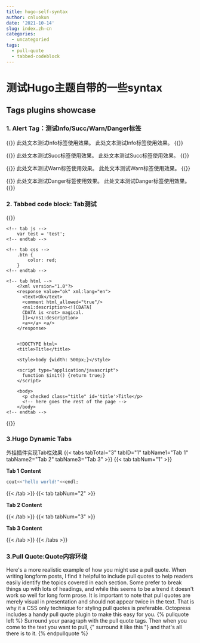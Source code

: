 ```yaml
---
title: hugo-self-syntax
author: cnluokun
date: '2021-10-14'
slug: index.zh-cn
categories:
  - uncategoried
tags:
  - pull-quote
  - tabbed-codeblock
---
```


# 测试Hugo主题自带的一些syntax
## Tags plugins showcase
### 1. Alert Tag：测试Info/Succ/Warn/Danger标签
{{<alert info>}}
此处文本测试Info标签使用效果。
此处文本测试Info标签使用效果。
{{</alert>}}

{{<alert success>}}
此处文本测试Succ标签使用效果。
此处文本测试Succ标签使用效果。
{{</alert>}}

{{<alert warning>}}
此处文本测试Warn标签使用效果。
此处文本测试Warn标签使用效果。
{{</alert>}}

{{<alert danger>}}
此处文本测试Danger标签使用效果。
此处文本测试Danger标签使用效果。
{{</alert>}}
### 2. Tabbed code block: Tab测试
{{<tabbed-codeblock TabbedCodeBlock>}}

    <!-- tab js -->
        var test = 'test';
    <!-- endtab -->
    
    <!-- tab css -->
        .btn {
            color: red;
        }
    <!-- endtab -->
    
    <!-- tab html -->
        <?xml version="1.0"?>
        <response value="ok" xml:lang="en">
          <text>Ok</text>
          <comment html_allowed="true"/>
          <ns1:description><![CDATA[
          CDATA is <not> magical.
          ]]></ns1:description>
          <a></a> <a/>
        </response>
        
        
        <!DOCTYPE html>
        <title>Title</title>
        
        <style>body {width: 500px;}</style>
        
        <script type="application/javascript">
          function $init() {return true;}
        </script>
        
        <body>
          <p checked class="title" id='title'>Title</p>
          <!-- here goes the rest of the page -->
        </body> 
    <!-- endtab -->
    
{{</tabbed-codeblock>}}

### 3.Hugo Dynamic Tabs
外挂插件实现Tab栏效果
{{< tabs tabTotal="3" tabID="1" tabName1="Tab 1" tabName2="Tab 2" tabName3="Tab 3" >}}
{{< tab tabNum="1" >}}

**Tab 1 Content**
```cpp
cout<<"hello world!"<<endl;
```
{{< /tab >}}
{{< tab tabNum="2" >}}

**Tab 2 Content**

{{< /tab >}}
{{< tab tabNum="3" >}}

**Tab 3 Content**

{{< /tab >}}
{{< /tabs >}}

### 3.Pull Quote:Quote内容环绕
Here's a more realistic example of how you might use a pull quote. When writing longform posts, I find it helpful to include pull quotes to help readers easily identify the topics covered in each section. Some prefer to break things up with lots of headings, and while this seems to be a trend it doesn't work so well for long form prose. It is important to note that pull quotes are merely visual in presentation and should not appear twice in the text. That is why it a CSS only technique for styling pull quotes is preferable. Octopress includes a handy pull quote plugin to make this easy for you.
{% pullquote left %}
Surround your paragraph with the pull quote tags. Then when you come to
the text you want to pull, {" surround it like this "} and that's all there is to it.
{% endpullquote %}